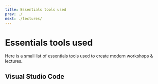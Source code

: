 ```yaml
---
title: Essentials tools used
prev: ./
next: ./lectures/
---
```


# Essentials tools used

Here is a small list of essentials tools used to create modern workshops & 
lectures.

## Visual Studio Code
